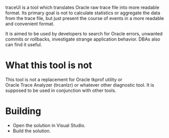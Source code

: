 traceUI is a tool which translates Oracle raw trace file into more readable format. Its primary goal is not to calculate statistics or aggregate the data from the trace file, but just present the course of events in a more readable and convenient format.

It is aimed to be used by developers to search for Oracle errors, unwanted commits or rollbacks, investigate strange application behavior. DBAs also can find it useful.

# What this tool is not
This tool is not a replacement for Oracle tkprof utility or 	
Oracle Trace Analyzer (trcanlzr) or whatever other diagnostic tool. It is supposed to be used in conjunction with other tools.

# Building
* Open the solution in Visual Studio.
* Build the solution.